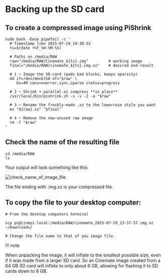 # Backing up the SD card

## To create a compressed image using PiShrink

```shell hl_lines="2 3"
sudo bash -Eeuo pipefail -c '
  # Timestamp like 2025-07-19_19-38-33
  ts=$(date +%F_%H-%M-%S)

  # Paths on /media/RAW
  raw="/media/RAW/Cinemate_${ts}.img"         # working image
  final="/media/RAW/cinemate_${ts}.img.xz"    # desired end-result

  # 1 ─ Image the SD-card (pads bad blocks, keeps sparsity)
  dd if=/dev/mmcblk0 of="$raw" \
     bs=4M conv=noerror,sync,sparse status=progress

  # 2 ─ Shrink + parallel-xz compress **in place**
  /usr/local/bin/pishrink.sh -s -v -Z -a "$raw"

  # 3 ─ Rename the freshly-made .xz to the lowercase style you want
  mv "${raw}.xz" "$final"

  # 4 ─ Remove the now-unused raw image
  rm -f "$raw"
'
```

## Check the name of the resulting file

```shell
cd /media/RAW
ls
```

Your output will look something like this:

![check_name_of_image_file](images/check_name_image_file.png)

The file ending with .img.xz is your compressed file.

## To copy the file to your desktop computer:

```shell
# From the desktop computers terminal

scp pi@cinepi.local:/media/RAW/cinemate_2025-07-29_13-37-37.img.xz ~/Downloads/

# Change the file name to that of you image file.
```

!!! note

   When unpacking the image, it will inflate to the smallest possible size, even if it was made from a larger SD card. So an Cinemate image created from a 64 GB SD card will inflate to only about 6 GB, allowing for flashing it to SD cards down to 8 GB.
